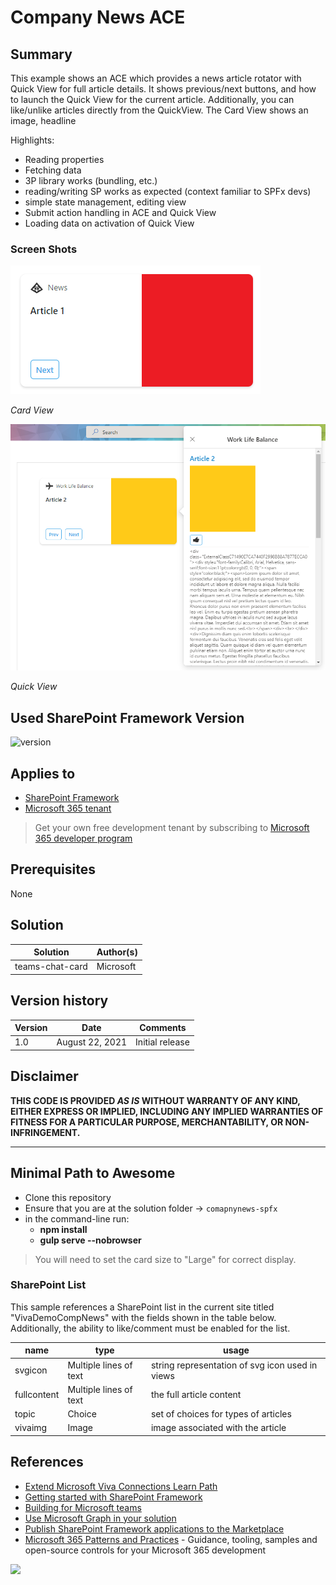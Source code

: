 # Company News ACE

## Summary

This example shows an ACE which provides a news article rotator with Quick View for full article details. It shows previous/next buttons, and how to launch the Quick View for the current article. Additionally, you can like/unlike articles directly from the QuickView. The Card View shows an image, headline

Highlights:

- Reading properties
- Fetching data
- 3P library works (bundling, etc.)
- reading/writing SP works as expected (context familiar to SPFx devs)
- simple state management, editing view
- Submit action handling in ACE and Quick View
- Loading data on activation of Quick View

### Screen Shots

![Card View](./assets/cardview.png)

_Card View_

![Quick View](./assets/quickview.png)

_Quick View_


## Used SharePoint Framework Version

![version](https://img.shields.io/badge/version-1.13.0-green.svg)

## Applies to

- [SharePoint Framework](https://aka.ms/spfx)
- [Microsoft 365 tenant](https://docs.microsoft.com/en-us/sharepoint/dev/spfx/set-up-your-developer-tenant)

> Get your own free development tenant by subscribing to [Microsoft 365 developer program](http://aka.ms/o365devprogram)

## Prerequisites

None

## Solution

Solution|Author(s)
--------|---------
teams-chat-card | Microsoft

## Version history

Version|Date|Comments
-------|----|--------
1.0|August 22, 2021|Initial release

## Disclaimer

**THIS CODE IS PROVIDED *AS IS* WITHOUT WARRANTY OF ANY KIND, EITHER EXPRESS OR IMPLIED, INCLUDING ANY IMPLIED WARRANTIES OF FITNESS FOR A PARTICULAR PURPOSE, MERCHANTABILITY, OR NON-INFRINGEMENT.**

---

## Minimal Path to Awesome

- Clone this repository
- Ensure that you are at the solution folder -> `comapnynews-spfx`
- in the command-line run:
  - **npm install**
  - **gulp serve --nobrowser**

> You will need to set the card size to "Large" for correct display.

### SharePoint List

This sample references a SharePoint list in the current site titled "VivaDemoCompNews" with the  fields shown in the table below. Additionally, the ability to like/comment must be enabled for the list.

|name|type|usage
|---|---|---|
| svgicon | Multiple lines of text | string representation of svg icon used in views
| fullcontent | Multiple lines of text | the full article content
| topic | Choice | set of choices for types of articles
| vivaimg | Image | image associated with the article

## References

- [Extend Microsoft Viva Connections Learn Path](https://aka.ms/m365/dev/learn/connections)
- [Getting started with SharePoint Framework](https://docs.microsoft.com/en-us/sharepoint/dev/spfx/set-up-your-developer-tenant)
- [Building for Microsoft teams](https://docs.microsoft.com/en-us/sharepoint/dev/spfx/build-for-teams-overview)
- [Use Microsoft Graph in your solution](https://docs.microsoft.com/en-us/sharepoint/dev/spfx/web-parts/get-started/using-microsoft-graph-apis)
- [Publish SharePoint Framework applications to the Marketplace](https://docs.microsoft.com/en-us/sharepoint/dev/spfx/publish-to-marketplace-overview)
- [Microsoft 365 Patterns and Practices](https://aka.ms/m365pnp) - Guidance, tooling, samples and open-source controls for your Microsoft 365 development

<img src="https://telemetry.sharepointpnp.com/spfx-reference-scenarios/samples/ace-companynews" />